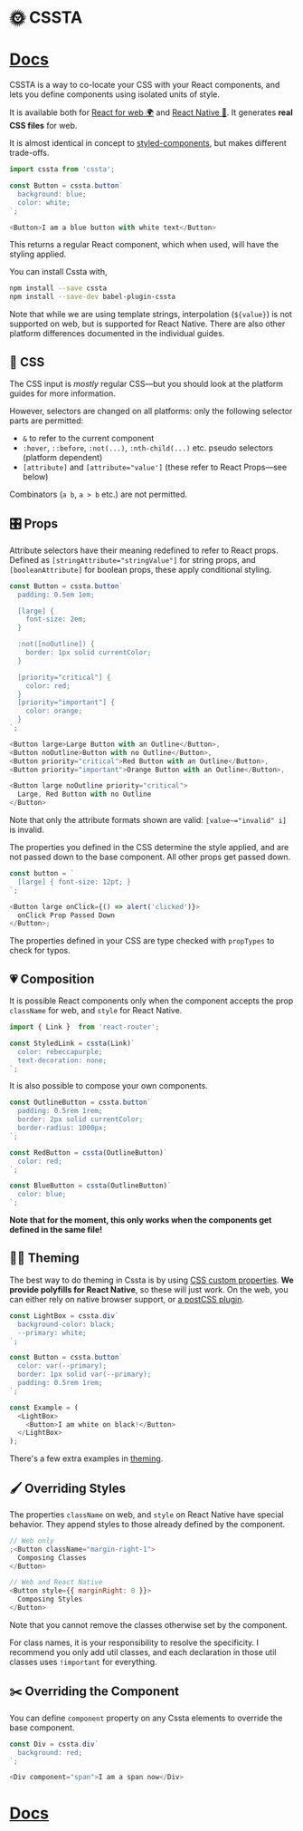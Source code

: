# 🌞 CSSTA

# [Docs](https://jacobp100.gitbooks.io/cssta/content/)

CSSTA is a way to co-locate your CSS with your React components, and lets you define components using isolated units of style.

It is available both for [React for web 🌍](https://jacobp100.gitbooks.io/cssta/content/web.html) and [React Native 📱](https://jacobp100.gitbooks.io/cssta/content/native.html). It generates **real CSS files** for web.

It is almost identical in concept to [styled-components](https://github.com/styled-components/styled-components), but makes different trade-offs.

```js
import cssta from 'cssta';

const Button = cssta.button`
  background: blue;
  color: white;
`;

<Button>I am a blue button with white text</Button>
```

This returns a regular React component, which when used, will have the styling applied.

You can install Cssta with,

```bash
npm install --save cssta
npm install --save-dev babel-plugin-cssta
```

Note that while we are using template strings, interpolation (`${value}`) is not supported on web, but is supported for React Native. There are also other platform differences documented in the individual guides.

## 📝 CSS

The CSS input is *mostly* regular CSS—but you should look at the platform guides for more information.

However, selectors are changed on all platforms: only the following selector parts are permitted:

* `&` to refer to the current component
* `:hover`, `::before`, `:not(...)`, `:nth-child(...)` etc. pseudo selectors (platform dependent)
* `[attribute]` and `[attribute="value']` (these refer to React Props—see below)

Combinators (`a b`, `a > b` etc.) are not permitted.

## 🎛 Props

Attribute selectors have their meaning redefined to refer to React props. Defined as `[stringAttribute="stringValue"]` for string props, and `[booleanAttribute]` for boolean props, these apply conditional styling.

```js
const Button = cssta.button`
  padding: 0.5em 1em;

  [large] {
    font-size: 2em;
  }

  :not([noOutline]) {
    border: 1px solid currentColor;
  }

  [priority="critical"] {
    color: red;
  }
  [priority="important"] {
    color: orange;
  }
`;

<Button large>Large Button with an Outline</Button>,
<Button noOutline>Button with no Outline</Button>,
<Button priority="critical">Red Button with an Outline</Button>,
<Button priority="important">Orange Button with an Outline</Button>,

<Button large noOutline priority="critical">
  Large, Red Button with no Outline
</Button>
```

Note that only the attribute formats shown are valid: `[value~="invalid" i]` is invalid.

The properties you defined in the CSS determine the style applied, and are not passed down to the base component. All other props get passed down.

```js
const button = `
  [large] { font-size: 12pt; }
`;

<Button large onClick={() => alert('clicked')}>
  onClick Prop Passed Down
</Button>;
```

The properties defined in your CSS are type checked with `propTypes` to check for typos.

## 💗 Composition

It is possible React components only when the component accepts the prop `className` for web, and `style` for React Native.

```js
import { Link }  from 'react-router';

const StyledLink = cssta(Link)`
  color: rebeccapurple;
  text-decoration: none;
`;
```

It is also possible to compose your own components.

```js
const OutlineButton = cssta.button`
  padding: 0.5rem 1rem;
  border: 2px solid currentColor;
  border-radius: 1000px;
`;

const RedButton = cssta(OutlineButton)`
  color: red;
`;

const BlueButton = cssta(OutlineButton)`
  color: blue;
`;
```

**Note that for the moment, this only works when the components get defined in the same file!**

## 🏳️‍🌈 Theming

The best way to do theming in Cssta is by using [CSS custom properties](https://developer.mozilla.org/en-US/docs/Web/CSS/Using_CSS_variables). **We provide polyfills for React Native**, so these will just work. On the web, you can either rely on native browser support, or [a postCSS plugin](https://github.com/MadLittleMods/postcss-css-variables#differences-from-postcss-custom-properties).

```js
const LightBox = cssta.div`
  background-color: black;
  --primary: white;
`;

const Button = cssta.button`
  color: var(--primary);
  border: 1px solid var(--primary);
  padding: 0.5rem 1rem;
`;

const Example = (
  <LightBox>
    <Button>I am white on black!</Button>
  </LightBox>
);
```

There's a few extra examples in [theming](https://jacobp100.gitbooks.io/cssta/content/theming.md).

## 🖌 Overriding Styles

The properties `className` on web, and `style` on React Native have special behavior. They append styles to those already defined by the component.

```js
// Web only
;<Button className="margin-right-1">
  Composing Classes
</Button>

// Web and React Native
<Button style={{ marginRight: 0 }}>
  Composing Styles
</Button>
```

Note that you cannot remove the classes otherwise set by the component.

For class names, it is your responsibility to resolve the specificity. I recommend you only add util classes, and each declaration in those util classes uses `!important` for everything.

## ✂️ Overriding the Component

You can define `component` property on any Cssta elements to override the base component.

```js
const Div = cssta.div`
  background: red;
`;

<Div component="span">I am a span now</Div>
```

# [Docs](https://jacobp100.gitbooks.io/cssta/content/)
